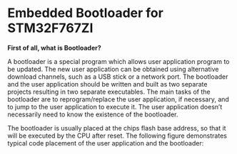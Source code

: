 # Embedded Bootloader for STM32F767ZI

**First of all, what is Bootloader?**

A bootloader is a special program which allows user application program to be updated. The new user application can be obtained using alternative download channels, 
such as a USB stick or a network port. The bootloader and the user application should be written and built as two separate projects resulting in two separate executables. The main tasks of the bootloader are to reprogram/replace the user application, if necessary, and to jump to the user application to execute it. The user application doesn’t necessarily need to know the existence of the bootloader.

The bootloader is usually placed at the chips flash base address, so that it will be executed by the CPU after reset. The following figure demonstrates typical code placement of the user application and the bootloader:

